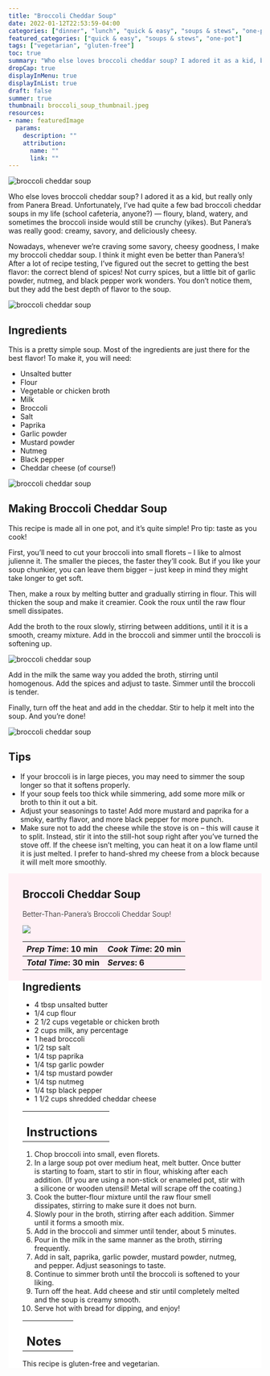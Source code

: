 ```yaml
---
title: "Broccoli Cheddar Soup"
date: 2022-01-12T22:53:59-04:00
categories: ["dinner", "lunch", "quick & easy", "soups & stews", "one-pot"]
featured_categories: ["quick & easy", "soups & stews", "one-pot"]
tags: ["vegetarian", "gluten-free"]
toc: true
summary: "Who else loves broccoli cheddar soup? I adored it as a kid, but really only from Panera Bread. Unfortunately, I’ve had quite a few bad broccoli cheddar soups in my life (school cafeteria, anyone?) — floury, bland, watery, and sometimes the broccoli inside would still be crunchy (yikes). But Panera’s was really good: creamy, savory, and deliciously cheesy."
dropCap: true
displayInMenu: true
displayInList: true
draft: false
summer: true
thumbnail: broccoli_soup_thumbnail.jpeg
resources:
- name: featuredImage
  params:
    description: ""
    attribution:
      name: ""
      link: ""
---
```

![broccoli cheddar soup](../../broccoli_soup_thumbnail.jpeg)

Who else loves broccoli cheddar soup? I adored it as a kid, but really only from Panera Bread. Unfortunately, I’ve had quite a few bad broccoli cheddar soups in my life (school cafeteria, anyone?) — floury, bland, watery, and sometimes the broccoli inside would still be crunchy (yikes). But Panera’s was really good: creamy, savory, and deliciously cheesy.

Nowadays, whenever we’re craving some savory, cheesy goodness, I make my broccoli cheddar soup. I think it might even be better than Panera’s! After a lot of recipe testing, I’ve figured out the secret to getting the best flavor: the correct blend of spices! Not curry spices, but a little bit of garlic powder, nutmeg, and black pepper work wonders. You don’t notice them, but they add the best depth of flavor to the soup.

![broccoli cheddar soup](../../broccoli_soup_spoon.jpeg)

## Ingredients

This is a pretty simple soup. Most of the ingredients are just there for the best flavor! To make it, you will need:

- Unsalted butter
- Flour
- Vegetable or chicken broth
- Milk
- Broccoli
- Salt
- Paprika
- Garlic powder
- Mustard powder
- Nutmeg
- Black pepper
- Cheddar cheese (of course!)


![broccoli cheddar soup](../../broccoli_soup_bowl.jpeg)

## Making Broccoli Cheddar Soup

This recipe is made all in one pot, and it’s quite simple! Pro tip: taste as you cook!

First, you’ll need to cut your broccoli into small florets – I like to almost julienne it. The smaller the pieces, the faster they’ll cook. But if you like your soup chunkier, you can leave them bigger – just keep in mind they might take longer to get soft.

Then, make a roux by melting butter and gradually stirring in flour. This will thicken the soup and make it creamier. Cook the roux until the raw flour smell dissipates.

Add the broth to the roux slowly, stirring between additions, until it it is a smooth, creamy mixture. Add in the broccoli and simmer until the broccoli is softening up.

![broccoli cheddar soup](../../broccoli_roux.jpeg)

Add in the milk the same way you added the broth, stirring until homogenous. Add the spices and adjust to taste. Simmer until the broccoli is tender.

Finally, turn off the heat and add in the cheddar. Stir to help it melt into the soup. And you’re done!

![broccoli cheddar soup](../../broccoli_cheddar_in_progress.jpeg)

## Tips

- If your broccoli is in large pieces, you may need to simmer the soup longer so that it softens properly.
- If your soup feels too thick while simmering, add some more milk or broth to thin it out a bit.
- Adjust your seasonings to taste! Add more mustard and paprika for a smoky, earthy flavor, and more black pepper for more punch.
- Make sure not to add the cheese while the stove is on – this will cause it to split. Instead, stir it into the still-hot soup right after you’ve turned the stove off. If the cheese isn’t melting, you can heat it on a low flame until it is just melted. I prefer to hand-shred my cheese from a block because it will melt more smoothly.

<div style = "background-color: lavenderblush;"  id = "recipe"> 
<div style = "background-color:lavenderblush; padding-left:2em; margin-top:0; margin-bottom:0;">

<div style="display:grid; align-items:start; justify-content:space-between; padding-right:2em" class="grid-cols-2 gap-2 md:gap-4 lg:gap-8 xl:gap-12"><div class = "mb-8"><h2>Broccoli Cheddar Soup</h2><p style = "font-weight: 300;">Better-Than-Panera’s Broccoli Cheddar Soup!</p></div> <img src="../../broccoli_soup_thumbnail.jpeg"  class="w-full h-auto mx-auto"></div>

| _Prep Time_: 10 min  | _Cook Time_: 20 min  |
| :--- | :--- |
| **_Total Time_: 30 min** | **_Serves_: 6**  |

</div>
<div style="background-color: white; padding-left:2em; padding-right:2em; border-width:3px; border-color:lavenderblush; margin-top:0;">
 <div><h2 style = "margin-top:1em; margin-bottom:0;" >Ingredients</h2></div>

- 4 tbsp unsalted butter
- 1/4 cup flour
- 2 1/2 cups vegetable or chicken broth
- 2 cups milk, any percentage
- 1 head broccoli
- 1/2 tsp salt
- 1/4 tsp paprika
- 1/4 tsp garlic powder
- 1/4 tsp mustard powder
- 1/4 tsp nutmeg
- 1/4 tsp black pepper
- 1 1/2 cups shredded cheddar cheese

|   |    |
| :--- | :--- |
| <div><h2 style = "margin-top:1em; margin-bottom:0;" >Instructions</h2></div>|   |

1. Chop broccoli into small, even florets.
2. In a large soup pot over medium heat, melt butter. Once butter is starting to foam, start to stir in flour, whisking after each addition. (If you are using a non-stick or enameled pot, stir with a silicone or wooden utensil! Metal will scrape off the coating.)
3. Cook the butter-flour mixture until the raw flour smell dissipates, stirring to make sure it does not burn.
4. Slowly pour in the broth, stirring after each addition. Simmer until it forms a smooth mix.
5. Add in the broccoli and simmer until tender, about 5 minutes.
6. Pour in the milk in the same manner as the broth, stirring frequently.
7. Add in salt, paprika, garlic powder, mustard powder, nutmeg, and pepper. Adjust seasonings to taste.
8. Continue to simmer broth until the broccoli is softened to your liking.
9. Turn off the heat. Add cheese and stir until completely melted and the soup is creamy smooth.
10. Serve hot with bread for dipping, and enjoy!

|   |    |
| :--- | :--- |
| <div><h2 style = "margin-top:1em; margin-bottom:0;" >Notes</h2></div>|   |

This recipe is gluten-free and vegetarian.

</div>
</div>